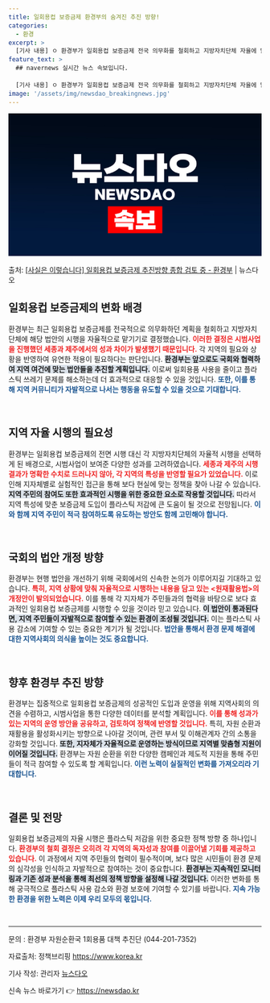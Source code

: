 ```yaml
---
title: 일회용컵 보증금제 환경부의 숨겨진 추진 방향!
categories:
  - 환경
excerpt: >
  [기사 내용] ㅇ 환경부가 일회용컵 보증금제 전국 의무화를 철회하고 지방자치단체 자율에 맡기기로 함, ㅇ 시…
feature_text: >
  ## navernews 실시간 뉴스 속보입니다.

  [기사 내용] ㅇ 환경부가 일회용컵 보증금제 전국 의무화를 철회하고 지방자치단체 자율에 맡기기로 함, ㅇ 시…
image: '/assets/img/newsdao_breakingnews.jpg'
---
```


![뉴스다오 속보](/assets/img/newsdao_breakingnews.jpg)

<p>출처: <a href="https://newsdao.kr/1923" rel="dofollow">[사실은 이렇습니다] 일회용컵 보증금제 추진방향 종합 검토 중 - 환경부</a> | 뉴스다오</p>

<h2 data-ke-size="size26">일회용컵 보증금제의 변화 배경</h2>

<p data-ke-size="size16">환경부는 최근 일회용컵 보증금제를 전국적으로 의무화하던 계획을 철회하고 지방자치단체에 해당 법안의 시행을 자율적으로 맡기기로 결정했습니다. <b><span style="color: #ee2323;">이러한 결정은 시범사업을 진행했던 세종과 제주에서의 성과 차이가 발생했기 때문입니다.</span></b> 각 지역의 필요와 상황을 반영하여 유연한 적용이 필요하다는 판단입니다. <b><span style="background-color: #21538527;">환경부는 앞으로도 국회와 협력하여 지역 여건에 맞는 법안들을 추진할 계획입니다.</span></b> 이로써 일회용품 사용을 줄이고 플라스틱 쓰레기 문제를 해소하는데 더 효과적으로 대응할 수 있을 것입니다. <b><span style="color: #1a5490;">또한, 이를 통해 지역 커뮤니티가 자발적으로 나서는 행동을 유도할 수 있을 것으로 기대합니다.</span></b></p>

<p data-ke-size="size16">&nbsp;</p>

<h2 data-ke-size="size26">지역 자율 시행의 필요성</h2>

<p data-ke-size="size16">환경부는 일회용컵 보증금제의 전면 시행 대신 각 지방자치단체의 자율적 시행을 선택하게 된 배경으로, 시범사업이 보여준 다양한 성과를 고려하였습니다. <b><span style="color: #ee2323;">세종과 제주의 시행 결과가 명확한 수치로 드러나지 않아, 각 지역의 특성을 반영할 필요가 있었습니다.</span></b> 이로 인해 지자체별로 실험적인 접근을 통해 보다 현실에 맞는 정책을 찾아 나갈 수 있습니다. <b><span style="background-color: #21538527;">지역 주민의 참여도 또한 효과적인 시행을 위한 중요한 요소로 작용할 것입니다.</span></b> 따라서 지역 특성에 맞춘 보증금제 도입이 플라스틱 저감에 큰 도움이 될 것으로 전망됩니다. <b><span style="color: #1a5490;">이와 함께 지역 주민이 적극 참여하도록 유도하는 방안도 함께 고민해야 합니다.</span></b></p>

<p data-ke-size="size16">&nbsp;</p>

<h2 data-ke-size="size26">국회의 법안 개정 방향</h2>

<p data-ke-size="size16">환경부는 현행 법안을 개선하기 위해 국회에서의 신속한 논의가 이루어지길 기대하고 있습니다. <b><span style="color: #ee2323;">특히, 지역 상황에 맞춰 자율적으로 시행하는 내용을 담고 있는 <원재활용법>의 개정안이 발의되었습니다.</span></b> 이를 통해 각 지자체가 주민들과의 협력을 바탕으로 보다 효과적인 일회용컵 보증금제를 시행할 수 있을 것이라 믿고 있습니다. <b><span style="background-color: #21538527;">이 법안이 통과된다면, 지역 주민들이 자발적으로 참여할 수 있는 환경이 조성될 것입니다.</span></b> 이는 플라스틱 사용 감소에 기여할 수 있는 중요한 계기가 될 것입니다. <b><span style="color: #1a5490;">법안을 통해서 환경 문제 해결에 대한 지역사회의 의식을 높이는 것도 중요합니다.</span></b></p>

<p data-ke-size="size16">&nbsp;</p>

<h2 data-ke-size="size26">향후 환경부 추진 방향</h2>

<p data-ke-size="size16">환경부는 집중적으로 일회용컵 보증금제의 성공적인 도입과 운영을 위해 지역사회의 의견을 수렴하고, 시범사업을 통한 다양한 데이터를 분석할 계획입니다. <b><span style="color: #ee2323;">이를 통해 성과가 있는 지역의 운영 방안을 공유하고, 검토하여 정책에 반영할 것입니다.</span></b> 특히, 자원 순환과 재활용을 활성화시키는 방향으로 나아갈 것이며, 관련 부서 및 이해관계자 간의 소통을 강화할 것입니다. <b><span style="background-color: #21538527;">또한, 지자체가 자율적으로 운영하는 방식이므로 지역별 맞춤형 지원이 이어질 것입니다.</span></b> 환경부는 자원 순환을 위한 다양한 캠페인과 제도적 지원을 통해 주민들이 적극 참여할 수 있도록 할 계획입니다. <b><span style="color: #1a5490;">이런 노력이 실질적인 변화를 가져오리라 기대합니다.</span></b></p>

<p data-ke-size="size16">&nbsp;</p>

<h2 data-ke-size="size26">결론 및 전망</h2>

<p data-ke-size="size16">일회용컵 보증금제의 자율 시행은 플라스틱 저감을 위한 중요한 정책 방향 중 하나입니다. <b><span style="color: #ee2323;">환경부의 철회 결정은 오히려 각 지역의 독자성과 참여를 이끌어낼 기회를 제공하고 있습니다.</span></b> 이 과정에서 지역 주민들의 협력이 필수적이며, 보다 많은 시민들이 환경 문제의 심각성을 인식하고 자발적으로 참여하는 것이 중요합니다. <b><span style="background-color: #21538527;">환경부는 지속적인 모니터링과 기존 성과 분석을 통해 최선의 정책 방향을 설정해 나갈 것입니다.</span></b> 이러한 변화를 통해 궁극적으로 플라스틱 사용 감소와 환경 보호에 기여할 수 있기를 바랍니다. <b><span style="color: #1a5490;">지속 가능한 환경을 위한 노력은 이제 우리 모두의 몫입니다.</span></b></p>

<p data-ke-size="size16">&nbsp;</p>

<hr>

<p data-ke-size="size16">문의 : 환경부 자원순환국 1회용품 대책 추진단 (044-201-7352)</p>
<p data-ke-size="size16">자료출처: 정책브리핑 <a href="https://https://www.korea.kr" target="_blank">https://www.korea.kr</a></p>
<p data-ke-size="size16">기사 작성: 관리자 <a href="https://newsdao.kr/1923" target="_blank">뉴스다오</a></p> 

신속 뉴스 바로가기 👉 <a href="https://newsdao.kr" rel="dofollow">https://newsdao.kr</a>


